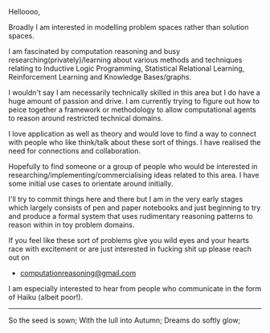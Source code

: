 Helloooo,

Broadly I am interested in modelling problem spaces rather than solution spaces.

I am fascinated by computation reasoning and busy researching(privately)/learning about various methods and techniques relating to Inductive Logic Programming,
Statistical Relational Learning, Reinforcement Learning and Knowledge Bases/graphs. 

I wouldn't say I am necessarily technically skilled in this area but I do have a huge amount of passion and drive. I am currently trying to figure out how
to peice together a framework or methodology to allow computational agents to reason around restricted technical domains.

I love application as well as theory and would love to find a way to 
connect with people who like think/talk about these sort of things. I have realised the need for connections and collaboration. 

Hopefully to find someone or a group of people who would be interested in researching/implementing/commercialising ideas related to this area. I have some 
initial use cases to orientate around initially. 

I'll try to commit things here and there but I am in the very early stages which largely consists of pen and paper notebooks and just beginning to try and 
produce a formal system that uses rudimentary reasoning patterns to reason within in toy problem domains.

If you feel like these sort of problems give you wild eyes and your hearts race with excitement or are just interested in fucking shit up please reach out on 
- computationreasoning@gmail.com

I am especially interested to hear from people who communicate in the form of Haiku (albeit poor!).

---------

So the seed is sown;
With the lull into Autumn;
Dreams do softly glow;
